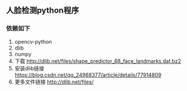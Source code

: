 ## 人脸检测python程序
### 依赖如下
1. opencv-python
2. dlib
3. numpy
4. 下载 http://dlib.net/files/shape_predictor_68_face_landmarks.dat.bz2
5. 安装dlib链接 https://blog.csdn.net/qq_24968377/article/details/77914809
6. 更多文件链接 http://dlib.net/files/